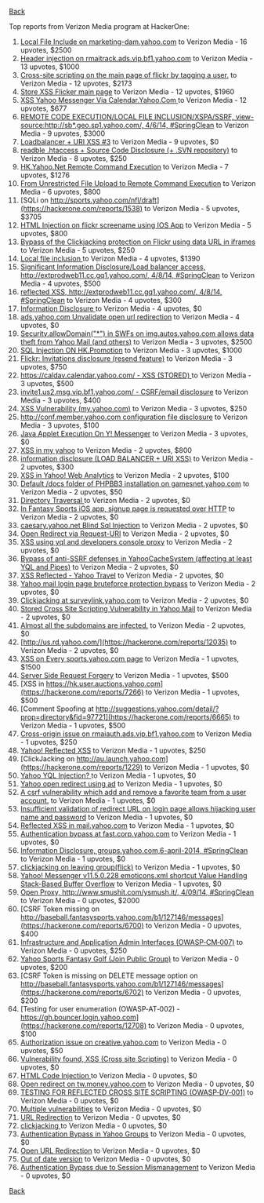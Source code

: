 [Back](../README.md)

Top reports from Verizon Media program at HackerOne:

1. [Local File Include on marketing-dam.yahoo.com](https://hackerone.com/reports/7779) to Verizon Media - 16 upvotes, $2500
2. [Header injection on rmaitrack.ads.vip.bf1.yahoo.com](https://hackerone.com/reports/6322) to Verizon Media - 13 upvotes, $1000
3. [Cross-site scripting on the main page of flickr by tagging a user.](https://hackerone.com/reports/916) to Verizon Media - 12 upvotes, $2173
4. [Store XSS Flicker main page](https://hackerone.com/reports/940) to Verizon Media - 12 upvotes, $1960
5. [XSS Yahoo Messenger Via Calendar.Yahoo.Com ](https://hackerone.com/reports/914) to Verizon Media - 12 upvotes, $677
6. [REMOTE CODE EXECUTION/LOCAL FILE INCLUSION/XSPA/SSRF, view-source:http://sb*.geo.sp1.yahoo.com/, 4/6/14, #SpringClean](https://hackerone.com/reports/6674) to Verizon Media - 9 upvotes, $3000
7. [Loadbalancer + URI XSS #3](https://hackerone.com/reports/9703) to Verizon Media - 9 upvotes, $0
8. [readble .htaccess + Source Code Disclosure  (+ .SVN repository)](https://hackerone.com/reports/7813) to Verizon Media - 8 upvotes, $250
9. [HK.Yahoo.Net Remote Command Execution](https://hackerone.com/reports/2127) to Verizon Media - 7 upvotes, $1276
10. [From Unrestricted File Upload to Remote Command Execution](https://hackerone.com/reports/4836) to Verizon Media - 6 upvotes, $800
11. [SQLi on http://sports.yahoo.com/nfl/draft](https://hackerone.com/reports/1538) to Verizon Media - 5 upvotes, $3705
12. [HTML Injection on flickr screename using IOS App](https://hackerone.com/reports/1483) to Verizon Media - 5 upvotes, $800
13. [Bypass of the Clickjacking protection on Flickr using data URL in iframes](https://hackerone.com/reports/7264) to Verizon Media - 5 upvotes, $250
14. [Local file inclusion ](https://hackerone.com/reports/1675) to Verizon Media - 4 upvotes, $1390
15. [Significant Information Disclosure/Load balancer access, http://extprodweb11.cc.gq1.yahoo.com/, 4/8/14, #SpringClean](https://hackerone.com/reports/6194) to Verizon Media - 4 upvotes, $500
16. [reflected XSS, http://extprodweb11.cc.gq1.yahoo.com/, 4/8/14, #SpringClean](https://hackerone.com/reports/6195) to Verizon Media - 4 upvotes, $300
17. [Information Disclosure ](https://hackerone.com/reports/1091) to Verizon Media - 4 upvotes, $0
18. [ads.yahoo.com Unvalidate open url redirection](https://hackerone.com/reports/7731) to Verizon Media - 4 upvotes, $0
19. [Security.allowDomain("*") in SWFs on img.autos.yahoo.com allows data theft from Yahoo Mail (and others)](https://hackerone.com/reports/1171) to Verizon Media - 3 upvotes, $2500
20. [SQL Injection ON HK.Promotion](https://hackerone.com/reports/3039) to Verizon Media - 3 upvotes, $1000
21. [Flickr: Invitations disclosure (resend feature)](https://hackerone.com/reports/1533) to Verizon Media - 3 upvotes, $750
22. [https://caldav.calendar.yahoo.com/ - XSS (STORED) ](https://hackerone.com/reports/8281) to Verizon Media - 3 upvotes, $500
23. [invite1.us2.msg.vip.bf1.yahoo.com/ - CSRF/email disclosure](https://hackerone.com/reports/7608) to Verizon Media - 3 upvotes, $400
24. [XSS Vulnerability (my.yahoo.com)](https://hackerone.com/reports/4256) to Verizon Media - 3 upvotes, $250
25. [http://conf.member.yahoo.com configuration file disclosure](https://hackerone.com/reports/2598) to Verizon Media - 3 upvotes, $100
26. [Java Applet Execution On Y! Messenger](https://hackerone.com/reports/933) to Verizon Media - 3 upvotes, $0
27. [XSS in my yahoo](https://hackerone.com/reports/1203) to Verizon Media - 2 upvotes, $800
28. [information disclosure (LOAD BALANCER + URI XSS)](https://hackerone.com/reports/8284) to Verizon Media - 2 upvotes, $300
29. [XSS in Yahoo! Web Analytics](https://hackerone.com/reports/5442) to Verizon Media - 2 upvotes, $100
30. [Default /docs folder of PHPBB3 installation on gamesnet.yahoo.com](https://hackerone.com/reports/17506) to Verizon Media - 2 upvotes, $50
31. [Directory Traversal ](https://hackerone.com/reports/1092) to Verizon Media - 2 upvotes, $0
32. [In Fantasy Sports iOS app, signup page is requested over HTTP](https://hackerone.com/reports/2101) to Verizon Media - 2 upvotes, $0
33. [caesary.yahoo.net Blind Sql Injection](https://hackerone.com/reports/21899) to Verizon Media - 2 upvotes, $0
34. [Open Redirect via Request-URI](https://hackerone.com/reports/15298) to Verizon Media - 2 upvotes, $0
35. [XSS using yql and developers console proxy](https://hackerone.com/reports/1011) to Verizon Media - 2 upvotes, $0
36. [Bypass of anti-SSRF defenses in YahooCacheSystem (affecting at least YQL and Pipes)](https://hackerone.com/reports/1066) to Verizon Media - 2 upvotes, $0
37. [XSS Reflected - Yahoo Travel](https://hackerone.com/reports/1553) to Verizon Media - 2 upvotes, $0
38. [Yahoo mail login page bruteforce protection bypass](https://hackerone.com/reports/2596) to Verizon Media - 2 upvotes, $0
39. [Clickjacking at surveylink.yahoo.com](https://hackerone.com/reports/3578) to Verizon Media - 2 upvotes, $0
40. [Stored Cross Site Scripting Vulnerability in Yahoo Mail](https://hackerone.com/reports/4277) to Verizon Media - 2 upvotes, $0
41. [Almost all the subdomains are infected.](https://hackerone.com/reports/4359) to Verizon Media - 2 upvotes, $0
42. [http://us.rd.yahoo.com/](https://hackerone.com/reports/12035) to Verizon Media - 2 upvotes, $0
43. [XSS on Every sports.yahoo.com page](https://hackerone.com/reports/2168) to Verizon Media - 1 upvotes, $1500
44. [Server Side Request Forgery](https://hackerone.com/reports/4461) to Verizon Media - 1 upvotes, $500
45. [XSS in https://hk.user.auctions.yahoo.com](https://hackerone.com/reports/7266) to Verizon Media - 1 upvotes, $500
46. [Comment Spoofing  at  http://suggestions.yahoo.com/detail/?prop=directory&fid=97721](https://hackerone.com/reports/6665) to Verizon Media - 1 upvotes, $500
47. [Cross-origin issue on rmaiauth.ads.vip.bf1.yahoo.com](https://hackerone.com/reports/6268) to Verizon Media - 1 upvotes, $250
48. [Yahoo! Reflected XSS](https://hackerone.com/reports/18279) to Verizon Media - 1 upvotes, $250
49. [ClickJacking on http://au.launch.yahoo.com](https://hackerone.com/reports/1229) to Verizon Media - 1 upvotes, $0
50. [Yahoo YQL Injection? ](https://hackerone.com/reports/1407) to Verizon Media - 1 upvotes, $0
51. [Yahoo open redirect using ad](https://hackerone.com/reports/2322) to Verizon Media - 1 upvotes, $0
52. [A csrf vulnerability which add and remove a favorite team from a user account.](https://hackerone.com/reports/1620) to Verizon Media - 1 upvotes, $0
53. [Insufficient validation of redirect URL on login page allows hijacking user name and password](https://hackerone.com/reports/2126) to Verizon Media - 1 upvotes, $0
54. [Reflected XSS in mail.yahoo.com](https://hackerone.com/reports/2240) to Verizon Media - 1 upvotes, $0
55. [Authentication bypass at fast.corp.yahoo.com](https://hackerone.com/reports/3577) to Verizon Media - 1 upvotes, $0
56. [Information Disclosure, groups.yahoo.com,6-april-2014, #SpringClean](https://hackerone.com/reports/5986) to Verizon Media - 1 upvotes, $0
57. [clickjacking on leaving group(flick)](https://hackerone.com/reports/7745) to Verizon Media - 1 upvotes, $0
58. [Yahoo! Messenger v11.5.0.228 emoticons.xml shortcut Value Handling Stack-Based Buffer Overflow](https://hackerone.com/reports/10767) to Verizon Media - 1 upvotes, $0
59. [Open Proxy, http://www.smushit.com/ysmush.it/, 4/09/14, #SpringClean](https://hackerone.com/reports/6704) to Verizon Media - 0 upvotes, $2000
60. [CSRF Token missing on  http://baseball.fantasysports.yahoo.com/b1/127146/messages](https://hackerone.com/reports/6700) to Verizon Media - 0 upvotes, $400
61. [Infrastructure and Application Admin Interfaces (OWASP‐CM‐007)](https://hackerone.com/reports/11414) to Verizon Media - 0 upvotes, $250
62. [Yahoo Sports Fantasy Golf (Join Public Group)](https://hackerone.com/reports/16414) to Verizon Media - 0 upvotes, $200
63. [CSRF Token is missing on DELETE message option on  http://baseball.fantasysports.yahoo.com/b1/127146/messages](https://hackerone.com/reports/6702) to Verizon Media - 0 upvotes, $200
64. [Testing for user enumeration (OWASP‐AT‐002) - https://gh.bouncer.login.yahoo.com](https://hackerone.com/reports/12708) to Verizon Media - 0 upvotes, $100
65. [Authorization issue on creative.yahoo.com](https://hackerone.com/reports/12685) to Verizon Media - 0 upvotes, $50
66. [Vulnerability found, XSS (Cross site Scripting)](https://hackerone.com/reports/1258) to Verizon Media - 0 upvotes, $0
67. [HTML Code Injection ](https://hackerone.com/reports/1376) to Verizon Media - 0 upvotes, $0
68. [Open redirect on tw.money.yahoo.com](https://hackerone.com/reports/4570) to Verizon Media - 0 upvotes, $0
69. [TESTING FOR REFLECTED CROSS SITE SCRIPTING (OWASP‐DV‐001)](https://hackerone.com/reports/12011) to Verizon Media - 0 upvotes, $0
70. [Multiple vulnerabilities](https://hackerone.com/reports/14248) to Verizon Media - 0 upvotes, $0
71. [URL Redirection](https://hackerone.com/reports/1429) to Verizon Media - 0 upvotes, $0
72. [clickjacking ](https://hackerone.com/reports/1207) to Verizon Media - 0 upvotes, $0
73. [Authentication Bypass in Yahoo Groups](https://hackerone.com/reports/1209) to Verizon Media - 0 upvotes, $0
74. [Open URL Redirection](https://hackerone.com/reports/4521) to Verizon Media - 0 upvotes, $0
75. [Out of date version](https://hackerone.com/reports/5221) to Verizon Media - 0 upvotes, $0
76. [Authentication Bypass due to Session Mismanagement](https://hackerone.com/reports/10912) to Verizon Media - 0 upvotes, $0


[Back](../README.md)